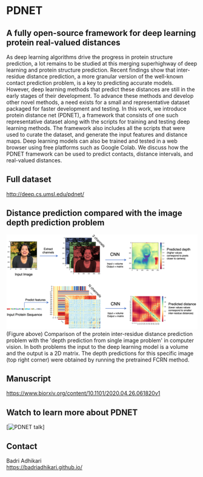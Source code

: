 # PDNET
## A fully open-source framework for deep learning protein real-valued distances

As deep learning algorithms drive the progress in protein structure prediction, a lot remains to be studied at this merging superhighway of deep learning and protein structure prediction. Recent findings show that inter-residue distance prediction, a more granular version of the well-known contact prediction problem, is a key to predicting accurate models. However, deep learning methods that predict these distances are still in the early stages of their development. To advance these methods and develop other novel methods, a need exists for a small and representative dataset packaged for faster development and testing. In this work, we introduce protein distance net (PDNET), a framework that consists of one such representative dataset along with the scripts for training and testing deep learning methods. The framework also includes all the scripts that were used to curate the dataset, and generate the input features and distance maps. Deep learning models can also be trained and tested in a web browser using free platforms such as Google Colab. We discuss how the PDNET framework can be used to predict contacts, distance intervals, and real-valued distances.

## Full dataset
http://deep.cs.umsl.edu/pdnet/  

## Distance prediction compared with the image depth prediction problem
![](./depth_pred_comparison.png)
(Figure above) Comparison of the protein inter-residue distance prediction problem with the 'depth prediction from single
image problem' in computer vision. In both problems the input to the deep learning model is a volume and the
output is a 2D matrix. The depth predictions for this specific image (top right corner) were obtained by running the
pretrained FCRN method.

## Manuscript
https://www.biorxiv.org/content/10.1101/2020.04.26.061820v1  

## Watch to learn more about PDNET
[![PDNET talk](https://youtu.be/uAIuA1O7iE8)]

## Contact
Badri Adhikari  
https://badriadhikari.github.io/  
